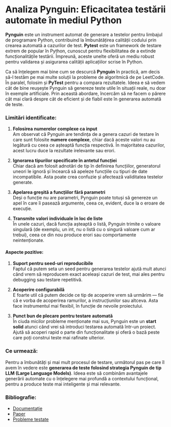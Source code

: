 # Analiza Pynguin: Eficacitatea testării automate în mediul Python

**Pynguin** este un instrument automat de generare a testelor pentru limbajul de programare Python, contribuind la îmbunătățirea calității codului prin crearea automată a cazurilor de test. **Pytest** este un framework de testare extrem de popular în Python, cunoscut pentru flexibilitatea de a extinde funcționalitățile testării. Împreună, aceste unelte oferă un mediu robust pentru validarea și asigurarea calității aplicațiilor scrise în Python.

Ca să înțelegem mai bine cum se descurcă **Pynguin** în practică, am decis să-l testăm pe mai multe soluții la probleme de algoritmică de pe LeetCode. În paralel, folosim și **PyTest** pentru a compara rezultatele. Ideea e să vedem cât de bine reușește Pynguin să genereze teste utile în situații reale, nu doar în exemple artificiale. Prin această abordare, încercăm să ne facem o părere cât mai clară despre cât de eficient și de fiabil este în generarea automată de teste.

### **Limitări identificate:**

1. **Folosirea numerelor complexe ca input**  
   Am observat că Pynguin are tendința de a genera cazuri de testare în care sunt folosite **numere complexe**, chiar dacă aceste valori nu au legătură cu ceea ce așteaptă funcția respectivă. În majoritatea cazurilor, acest lucru duce la rezultate irelevante sau erori.

2. **Ignorarea tipurilor specificate în antetul funcției**  
   Chiar dacă am folosit adnotări de tip în definirea funcțiilor, generatorul uneori le ignoră și încearcă să apeleze funcțiile cu tipuri de date incompatibile. Asta poate crea confuzie și afectează validitatea testelor generate.

3. **Apelarea greșită a funcțiilor fără parametri**  
   Deși o funcție nu are parametri, Pynguin poate totuși să genereze un apel în care îi pasează argumente, ceea ce, evident, duce la o eroare de execuție.

4. **Transmite valori individuale în loc de liste**  
   În unele cazuri, dacă funcția așteaptă o listă, Pynguin trimite o valoare singulară (de exemplu, un int, nu o listă cu o singură valoare cum ar trebui), ceea ce din nou produce erori sau comportamente neintenționate.

#### **Aspecte pozitive:**

1. **Suport pentru seed-uri reproducibile**  
   Faptul că putem seta un seed pentru generarea testelor ajută mult atunci când vrem să reproducem exact aceleași cazuri de test, mai ales pentru debugging sau testare repetitivă.

2. **Acoperire configurabilă**  
   E foarte util că putem decide ce tip de acoperire vrem să urmărim — fie că e vorba de acoperirea ramurilor, a instrucțiunilor sau altceva. Asta face instrumentul mai flexibil, în funcție de nevoile proiectului.

3. **Punct bun de plecare pentru testare automată**  
   În ciuda micilor probleme menționate mai sus, Pynguin este un **start solid** atunci când vrei să introduci testarea automată într-un proiect. Ajută să acoperi rapid o parte din funcționalitate și oferă o bază peste care poți construi teste mai rafinate ulterior.

### **Ce urmează:**

Pentru a îmbunătăți și mai mult procesul de testare, următorul pas pe care îl avem în vedere este **generarea de teste folosind strategia Pynguin de tip LLM (Large Language Models)**. Ideea este să combinăm avantajele generării automate cu o înțelegere mai profundă a contextului funcțional, pentru a produce teste mai inteligente și mai relevante.

### **Bibliografie:**

* [Documentație](https://pynguin.readthedocs.io/en/latest/index.html)  
* [Paper](https://link.springer.com/article/10.1007/s10664-022-10248-w)  
* [Probleme testate](https://algomap.io/)

